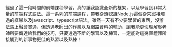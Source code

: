 經過了這一段時間的前端課程學習，真的讓我認識全新的框架，以及學習到非常大量的前端程式語法。這一系列的前端課程，帶我從頭認識Node.js這個從來沒接觸過的框架以及javascript、typescript語法，雖然一天有不少要學習的東西，沒辦法馬上融會貫通，但透過老師出的作業以及網路資料的輔助，讓我能更快理解吳老師所要傳達給我們的技巧，只要透過不斷的學習以及練習，一定能對這幾個禮拜所接觸到的新事物更佳的熟習以及熟練！